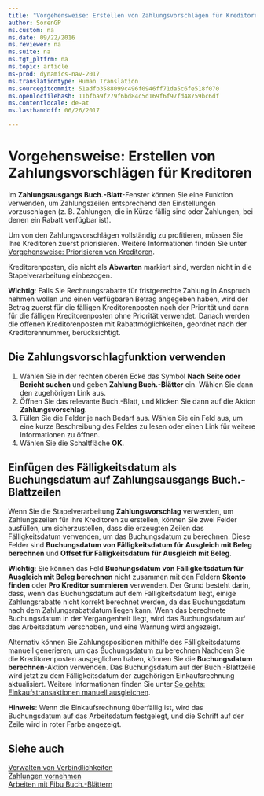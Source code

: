```yaml
---
title: "Vorgehensweise: Erstellen von Zahlungsvorschlägen für Kreditoren"
author: SorenGP
ms.custom: na
ms.date: 09/22/2016
ms.reviewer: na
ms.suite: na
ms.tgt_pltfrm: na
ms.topic: article
ms-prod: dynamics-nav-2017
ms.translationtype: Human Translation
ms.sourcegitcommit: 51adfb3588099c496f0946ff71da5c6fe518f070
ms.openlocfilehash: 11bfba9f279f6bd84c5d169f6f97fd48759bc6df
ms.contentlocale: de-at
ms.lasthandoff: 06/26/2017

---
```


# <a name="how-to-suggest-vendor-payments"></a>Vorgehensweise: Erstellen von Zahlungsvorschlägen für Kreditoren
Im **Zahlungsausgangs Buch.-Blatt**-Fenster können Sie eine Funktion verwenden, um Zahlungszeilen entsprechend den Einstellungen vorzuschlagen (z. B. Zahlungen, die in Kürze fällig sind oder Zahlungen, bei denen ein Rabatt verfügbar ist).

Um von den Zahlungsvorschlägen vollständig zu profitieren, müssen Sie Ihre Kreditoren zuerst priorisieren. Weitere Informationen finden Sie unter [Vorgehensweise: Priorisieren von Kreditoren](purchasing-how-prioritize-vendors.md).

Kreditorenposten, die nicht als **Abwarten** markiert sind, werden nicht in die Stapelverarbeitung einbezogen.  

**Wichtig**: Falls Sie Rechnungsrabatte für fristgerechte Zahlung in Anspruch nehmen wollen und einen verfügbaren Betrag angegeben haben, wird der Betrag zuerst für die fälligen Kreditorenposten nach der Priorität und dann für die fälligen Kreditorenposten ohne Priorität verwendet. Danach werden die offenen Kreditorenposten mit Rabattmöglichkeiten, geordnet nach der Kreditorennummer, berücksichtigt.

## <a name="to-use-the-suggest-vendor-payments-function"></a>Die Zahlungsvorschlagfunktion verwenden
1. Wählen Sie in der rechten oberen Ecke das Symbol **Nach Seite oder Bericht suchen** und geben **Zahlung Buch.-Blätter** ein. Wählen Sie dann den zugehörigen Link aus.
2. Öffnen Sie das relevante Buch.-Blatt, und klicken Sie dann auf die Aktion **Zahlungsvorschlag**.
3. Füllen Sie die Felder je nach Bedarf aus. Wählen Sie ein Feld aus, um eine kurze Beschreibung des Feldes zu lesen oder einen Link für weitere Informationen zu öffnen.
4. Wählen Sie die Schaltfläche **OK**.

## <a name="to-insert-the-due-date-as-posting-date-on-payment-journal-lines"></a>Einfügen des Fälligkeitsdatum als Buchungsdatum auf Zahlungsausgangs Buch.-Blattzeilen
Wenn Sie die Stapelverarbeitung **Zahlungsvorschlag** verwenden, um Zahlungszeilen für Ihre Kreditoren zu erstellen, können Sie zwei Felder ausfüllen, um sicherzustellen, dass die erzeugten Zeilen das Fälligkeitsdatum verwenden, um das Buchungsdatum zu berechnen. Diese Felder sind **Buchungsdatum von Fälligkeitsdatum für Ausgleich mit Beleg berechnen** und **Offset für Fälligkeitsdatum für Ausgleich mit Beleg**.

**Wichtig**: Sie können das Feld **Buchungsdatum von Fälligkeitsdatum für Ausgleich mit Beleg berechnen** nicht zusammen mit den Feldern **Skonto finden** oder **Pro Kreditor summieren** verwenden. Der Grund besteht darin, dass, wenn das Buchungsdatum auf dem Fälligkeitsdatum liegt, einige Zahlungsrabatte nicht korrekt berechnet werden, da das Buchungsdatum nach dem Zahlungsrabattdatum liegen kann.
Wenn das berechnete Buchungsdatum in der Vergangenheit liegt, wird das Buchungsdatum auf das Arbeitsdatum verschoben, und eine Warnung wird angezeigt.

Alternativ können Sie Zahlungspositionen mithilfe des Fälligkeitsdatums manuell generieren, um das Buchungsdatum zu berechnen Nachdem Sie die Kreditorenposten ausgeglichen haben, können Sie die **Buchungsdatum berechnen**-Aktion verwenden. Das Buchungsdatum auf der Buch.-Blattzeile wird jetzt zu dem Fälligkeitsdatum der zugehörigen Einkaufsrechnung aktualisiert. Weitere Informationen finden Sie unter [So gehts: Einkaufstransaktionen manuell ausgleichen](payables-how-apply-purchase-transactions-manually.md).  

**Hinweis**: Wenn die Einkaufsrechnung überfällig ist, wird das Buchungsdatum auf das Arbeitsdatum festgelegt, und die Schrift auf der Zeile wird in roter Farbe angezeigt.

## <a name="see-also"></a>Siehe auch
[Verwalten von Verbindlichkeiten](payables-manage-payables.md)  
[Zahlungen vornehmen](payables-make-payments.md)  
[Arbeiten mit Fibu Buch.-Blättern](ui-work-general-journals.md)

